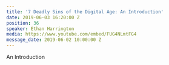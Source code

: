```yaml
---
title: '7 Deadly Sins of the Digital Age: An Introduction'
date: 2019-06-03 16:20:00 Z
position: 36
speaker: Ethan Harrington
media: https://www.youtube.com/embed/FUG4NLmtFG4
message_date: 2019-06-02 10:00:00 Z
---
```


An Introduction
